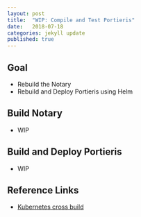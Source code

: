 ```yaml
---
layout: post
title:  "WIP: Compile and Test Portieris"
date:   2018-07-18
categories: jekyll update
published: true
---
```


## Goal

- Rebuild the Notary
- Rebuild and Deploy Portieris using Helm

## Build Notary

- WIP

## Build and Deploy Portieris

- WIP

## Reference Links

- [Kubernetes cross build]()

